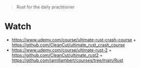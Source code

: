 > Rust for the daily practitioner

# Watch

- https://www.udemy.com/course/ultimate-rust-crash-course + https://github.com/CleanCut/ultimate_rust_crash_course
- https://www.udemy.com/course/ultimate-rust-2 + https://github.com/CleanCut/ultimate_rust2 + https://github.com/jamillambert/courses/tree/main/Rust
